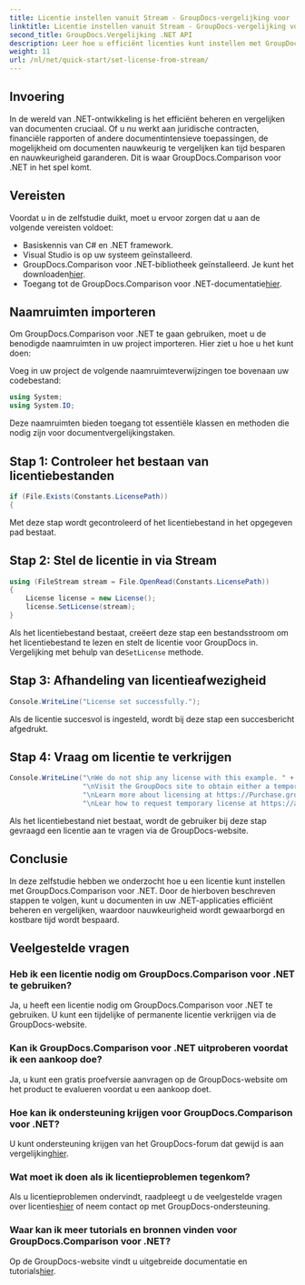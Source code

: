 ```yaml
---
title: Licentie instellen vanuit Stream - GroupDocs-vergelijking voor .NET
linktitle: Licentie instellen vanuit Stream - GroupDocs-vergelijking voor .NET
second_title: GroupDocs.Vergelijking .NET API
description: Leer hoe u efficiënt licenties kunt instellen met GroupDocs.Comparison voor .NET. Zorg voor documentnauwkeurigheid en bespaar tijd met deze tutorial.
weight: 11
url: /nl/net/quick-start/set-license-from-stream/
---
```

## Invoering
In de wereld van .NET-ontwikkeling is het efficiënt beheren en vergelijken van documenten cruciaal. Of u nu werkt aan juridische contracten, financiële rapporten of andere documentintensieve toepassingen, de mogelijkheid om documenten nauwkeurig te vergelijken kan tijd besparen en nauwkeurigheid garanderen. Dit is waar GroupDocs.Comparison voor .NET in het spel komt. 
## Vereisten
Voordat u in de zelfstudie duikt, moet u ervoor zorgen dat u aan de volgende vereisten voldoet:
- Basiskennis van C# en .NET framework.
- Visual Studio is op uw systeem geïnstalleerd.
-  GroupDocs.Comparison voor .NET-bibliotheek geïnstalleerd. Je kunt het downloaden[hier](https://releases.groupdocs.com/comparison/net/).
-  Toegang tot de GroupDocs.Comparison voor .NET-documentatie[hier](https://tutorials.groupdocs.com/comparison/net/).

## Naamruimten importeren
Om GroupDocs.Comparison voor .NET te gaan gebruiken, moet u de benodigde naamruimten in uw project importeren. Hier ziet u hoe u het kunt doen:

Voeg in uw project de volgende naamruimteverwijzingen toe bovenaan uw codebestand:
```csharp
using System;
using System.IO;
```
Deze naamruimten bieden toegang tot essentiële klassen en methoden die nodig zijn voor documentvergelijkingstaken.

## Stap 1: Controleer het bestaan van licentiebestanden
```csharp
if (File.Exists(Constants.LicensePath))
{
```
Met deze stap wordt gecontroleerd of het licentiebestand in het opgegeven pad bestaat.
## Stap 2: Stel de licentie in via Stream
```csharp
using (FileStream stream = File.OpenRead(Constants.LicensePath))
{
    License license = new License();
    license.SetLicense(stream);
}
```
 Als het licentiebestand bestaat, creëert deze stap een bestandsstroom om het licentiebestand te lezen en stelt de licentie voor GroupDocs in. Vergelijking met behulp van de`SetLicense` methode.
## Stap 3: Afhandeling van licentieafwezigheid
```csharp
Console.WriteLine("License set successfully.");
```
Als de licentie succesvol is ingesteld, wordt bij deze stap een succesbericht afgedrukt.
## Stap 4: Vraag om licentie te verkrijgen
```csharp
Console.WriteLine("\nWe do not ship any license with this example. " +
                  "\nVisit the GroupDocs site to obtain either a temporary or permanent license. " +
                  "\nLearn more about licensing at https://Purchase.groupdocs.com/faqs/licensing. " +
                  "\nLear how to request temporary license at https://aankoop.groupdocs.com/tijdelijke-licentie.");
```
Als het licentiebestand niet bestaat, wordt de gebruiker bij deze stap gevraagd een licentie aan te vragen via de GroupDocs-website.

## Conclusie
In deze zelfstudie hebben we onderzocht hoe u een licentie kunt instellen met GroupDocs.Comparison voor .NET. Door de hierboven beschreven stappen te volgen, kunt u documenten in uw .NET-applicaties efficiënt beheren en vergelijken, waardoor nauwkeurigheid wordt gewaarborgd en kostbare tijd wordt bespaard.
## Veelgestelde vragen
### Heb ik een licentie nodig om GroupDocs.Comparison voor .NET te gebruiken?
Ja, u heeft een licentie nodig om GroupDocs.Comparison voor .NET te gebruiken. U kunt een tijdelijke of permanente licentie verkrijgen via de GroupDocs-website.
### Kan ik GroupDocs.Comparison voor .NET uitproberen voordat ik een aankoop doe?
Ja, u kunt een gratis proefversie aanvragen op de GroupDocs-website om het product te evalueren voordat u een aankoop doet.
### Hoe kan ik ondersteuning krijgen voor GroupDocs.Comparison voor .NET?
 U kunt ondersteuning krijgen van het GroupDocs-forum dat gewijd is aan vergelijking[hier](https://forum.groupdocs.com/c/comparison/12).
### Wat moet ik doen als ik licentieproblemen tegenkom?
 Als u licentieproblemen ondervindt, raadpleegt u de veelgestelde vragen over licenties[hier](https://purchase.groupdocs.com/faqs/licensing) of neem contact op met GroupDocs-ondersteuning.
### Waar kan ik meer tutorials en bronnen vinden voor GroupDocs.Comparison voor .NET?
 Op de GroupDocs-website vindt u uitgebreide documentatie en tutorials[hier](https://tutorials.groupdocs.com/comparison/net/).
